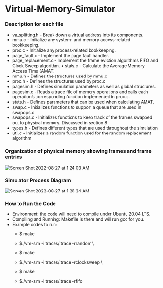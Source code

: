 # Virtual-Memory-Simulator

### Description for each file
- va_splitting.h - Break down a virtual address into its components.
- mmu.c - Initialize any system- and memory access-related bookkeeping.
- proc.c - Initialize any process-related bookkeeping.
- page_fault.c - Implement the page fault handler.
- page_replacement.c - Implement the frame eviction algorithms FIFO and Clock Sweep algorithm. • stats.c - Calculate the Average Memory Access Time (AMAT)
- mmu.h - Defines the structures used by mmu.c
- proc.h - Defines the structures used by proc.c
- pagesim.h - Defines simulation parameters as well as global structures.
- pagesim.c - Reads a trace file of memory operations and calls each operation’s corresponding function implemented in proc.c.
- stats.h - Defines parameters that can be used when calculating AMAT.
- swap.c - Initializes functions to support a queue that are used in swapops.c
- swapops.c - Initializes functions to keep track of the frames swapped out to physical memory. Discussed in section 8
- types.h - Defines different types that are used throughout the simulation
- util.c - Initializes a random function used for the random replacement algorithm

### Organization of physical memory showing frames and frame entries
![Screen Shot 2022-08-27 at 1 24 03 AM](https://user-images.githubusercontent.com/79822409/187016168-569025e4-f325-452a-a197-e9f9d5083589.png)

### Simulator Process Diagram
![Screen Shot 2022-08-27 at 1 26 24 AM](https://user-images.githubusercontent.com/79822409/187016221-6804c076-1cc0-476a-89c2-b1c6b04f305b.png)

### How to Run the Code
- Environment: the code will need to compile under Ubuntu 20.04 LTS.
- Compiling and Running: Makefile is there and will run gcc for you.
- Example codes to run:
  - $ make
  - $./vm-sim -i traces/<trace >.trace -rrandom
\\

  - $ make
  - $./vm-sim -i traces/<trace >.trace -rclocksweep
\\

  - $ make
  - $./vm-sim -i traces/<trace >.trace -rfifo
